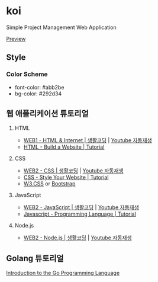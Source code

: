 # koi
Simple Project Management Web Application

[Preview](https://lazypic.github.io/koi/)

## Style

### Color Scheme

- font-color: #abb2be
- bg-color: #292d34

## 웹 애플리케이션 튜토리얼

1. HTML
    - [WEB1 - HTML & Internet | 생활코딩](https://opentutorials.org/course/3084) | [Youtube 자동재생](https://www.youtube.com/playlist?list=PLuHgQVnccGMDZP7FJ_ZsUrdCGH68ppvPb)
    - [HTML - Build a Website | Tutorial](https://www.youtube.com/playlist?list=PLLAZ4kZ9dFpMSXUYwxDFOvyxlssug29Fu)

1. CSS
    - [WEB2 - CSS | 생활코딩](https://opentutorials.org/course/3086) | [Youtube 자동재생](https://www.youtube.com/playlist?list=PLuHgQVnccGMAnWgUYiAW2cTzSBywFO75B)
    - [CSS - Style Your Website | Tutorial](https://www.youtube.com/playlist?list=PLLAZ4kZ9dFpNO7ScZFr-WTmtcBY3AN1M7)
    - [W3.CSS](https://www.w3schools.com/w3css/default.asp) or [Bootstrap](https://getbootstrap.com/)

1. JavaScript
    - [WEB2 - JavaScript | 생활코딩](https://opentutorials.org/course/3085) | [Youtube 자동재생](https://www.youtube.com/playlist?list=PLuHgQVnccGMBB348PWRN0fREzYcYgFybf)
    - [Javascript - Programming Language | Tutorial](https://www.youtube.com/playlist?list=PLLAZ4kZ9dFpPQbcrA-SzALJeFm23tPrAI)

1. Node.js
    - [WEB2 - Node.js | 생활코딩](https://opentutorials.org/course/3332) | [Youtube 자동재생](https://www.youtube.com/playlist?list=PLuHgQVnccGMA9QQX5wqj6ThK7t2tsGxjm)


## Golang 튜토리얼

[Introduction to the Go Programming Language](https://pythonprogramming.net/go/introduction-go-language-programming-tutorial/)

